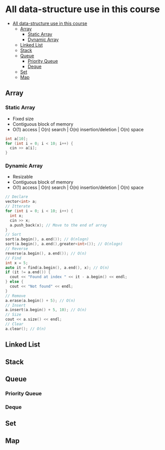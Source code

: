 # All data-structure use in this course
- [All data-structure use in this course](#all-data-structure-use-in-this-course)
  - [Array](#array)
    - [Static Array](#static-array)
    - [Dynamic Array](#dynamic-array)
  - [Linked List](#linked-list)
  - [Stack](#stack)
  - [Queue](#queue)
    - [Priority Queue](#priority-queue)
    - [Deque](#deque)
  - [Set](#set)
  - [Map](#map)

## Array
### Static Array
- Fixed size
- Contiguous block of memory
- O(1) access | O(n) search | O(n) insertion/deletion | O(n) space
```cpp
int a[10];
for (int i = 0; i < 10; i++) {
  cin >> a[i];
}
```
### Dynamic Array
- Resizable
- Contiguous block of memory
- O(1) access | O(n) search | O(n) insertion/deletion | O(n) space
```cpp
// Declare
vector<int> a;
// Itterate
for (int i = 0; i < 10; i++) {
  int x;
  cin >> x;
  a.push_back(x); // Move to the end of array
}
// Sort
sort(a.begin(), a.end()); // O(nlogn)
sort(a.begin(), a.end(),greater<int>()); // O(nlogn)
// Reverse
reverse(a.begin(), a.end()); // O(n)
// Find
int x = 5;
auto it = find(a.begin(), a.end(), x); // O(n)
if (it != a.end()) {
  cout << "Found at index " << it - a.begin() << endl;
} else {
  cout << "Not found" << endl;
}
// Remove
a.erase(a.begin() + 5); // O(n)
// Insert
a.insert(a.begin() + 5, 10); // O(n)
// Size
cout << a.size() << endl;
// Clear
a.clear(); // O(n)
```
## Linked List
## Stack
## Queue
### Priority Queue
### Deque
## Set
## Map